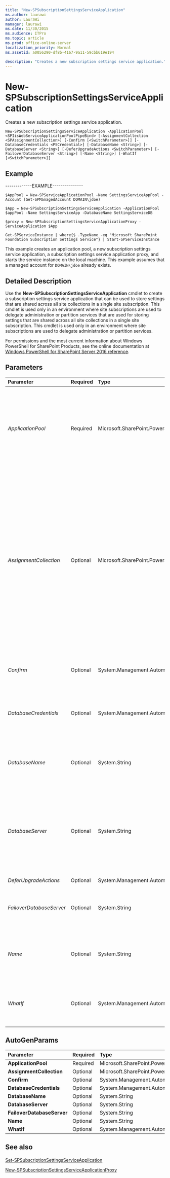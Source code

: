 ```yaml
---
title: "New-SPSubscriptionSettingsServiceApplication"
ms.author: laurawi
author: LauraWi
manager: laurawi
ms.date: 11/30/2015
ms.audience: ITPro
ms.topic: article
ms.prod: office-online-server
localization_priority: Normal
ms.assetid: a0056290-df8b-4167-9a11-59cbb619e194

description: "Creates a new subscription settings service application."
---
```


# New-SPSubscriptionSettingsServiceApplication

Creates a new subscription settings service application.
  
```
New-SPSubscriptionSettingsServiceApplication -ApplicationPool <SPIisWebServiceApplicationPoolPipeBind> [-AssignmentCollection <SPAssignmentCollection>] [-Confirm [<SwitchParameter>]] [-DatabaseCredentials <PSCredential>] [-DatabaseName <String>] [-DatabaseServer <String>] [-DeferUpgradeActions <SwitchParameter>] [-FailoverDatabaseServer <String>] [-Name <String>] [-WhatIf [<SwitchParameter>]]

```

## Example

-------------EXAMPLE--------------- 
  
```
$AppPool = New-SPServiceApplicationPool -Name SettingsServiceAppPool -Account (Get-SPManagedAccount DOMAIN\jdoe)
```

```
$App = New-SPSubscriptionSettingsServiceApplication -ApplicationPool $appPool -Name SettingsServiceApp -DatabaseName SettingsServiceDB
```

```
$proxy = New-SPSubscriptionSettingsServiceApplicationProxy -ServiceApplication $App
```

```
Get-SPServiceInstance | where{$_.TypeName -eq "Microsoft SharePoint Foundation Subscription Settings Service"} | Start-SPServiceInstance
```

This example creates an application pool, a new subscription settings service application, a subscription settings service application proxy, and starts the service instance on the local machine. This example assumes that a managed account for  `DOMAIN\jdoe` already exists. 
  
## Detailed Description

Use the **New-SPSubscriptionSettingsServiceApplication** cmdlet to create a subscription settings service application that can be used to store settings that are shared across all site collections in a single site subscription. This cmdlet is used only in an environment where site subscriptions are used to delegate administration or partition services that are used for storing settings that are shared across all site collections in a single site subscription. This cmdlet is used only in an environment where site subscriptions are used to delegate administration or partition services. 
  
For permissions and the most current information about Windows PowerShell for SharePoint Products, see the online documentation at [Windows PowerShell for SharePoint Server 2016 reference](https://go.microsoft.com/fwlink/p/?LinkId=671715). 
  
## Parameters

|**Parameter**|**Required**|**Type**|**Description**|
|:-----|:-----|:-----|:-----|
| _ApplicationPool_ <br/> |Required  <br/> |Microsoft.SharePoint.PowerShell.SPIisWebServiceApplicationPoolPipeBind  <br/> |Specifies the IIS application pool to use for the new subscription settings application.  <br/> The type must be a valid GUID, in the form 12345678-90ab-cdef-1234-567890bcdefgh; a valid name of an application pool (for example, AppPoolName1); or an instance of a valid **IISWebServiceApplicationPool** object.  <br/> |
| _AssignmentCollection_ <br/> |Optional  <br/> |Microsoft.SharePoint.PowerShell.SPAssignmentCollection  <br/> |Manages objects for the purpose of proper disposal. Use of objects, such as **SPWeb** or **SPSite**, can use large amounts of memory and use of these objects in Windows PowerShell scripts requires proper memory management. Using the **SPAssignment** object, you can assign objects to a variable and dispose of the objects after they are needed to free up memory. When **SPWeb**, **SPSite**, or **SPSiteAdministration** objects are used, the objects are automatically disposed of if an assignment collection or the **Global** parameter is not used.  <br/> > [!NOTE]> When the **Global** parameter is used, all objects are contained in the global store. If objects are not immediately used, or disposed of by using the **Stop-SPAssignment** command, an out-of-memory scenario can occur.           |
| _Confirm_ <br/> |Optional  <br/> |System.Management.Automation.SwitchParameter  <br/> |Prompts you for confirmation before executing the command. For more information, type the following command: **get-help about_commonparameters** <br/> |
| _DatabaseCredentials_ <br/> |Optional  <br/> |System.Management.Automation.PSCredential  <br/> |Specifies the **PSCredential** object that contains the user name and password to be used for database SQL Server Authentication.  <br/> The type must be a valid **PSCredential** object.  <br/> |
| _DatabaseName_ <br/> |Optional  <br/> |System.String  <br/> |Specifies the name of the subscription settings database.  <br/> If not provided, one will be generated.  <br/> The type must be a valid name of a SQL Server database; for example, SubscriptionSettingsApp1.  <br/> |
| _DatabaseServer_ <br/> |Optional  <br/> |System.String  <br/> |Specifies the name of the host SQL Server instance for the database specified in the **DatabaseName** parameter. If not provided, the default database server will be used  <br/> The type must be a valid SQL Server instance name; for example, SQLServerHost1.  <br/> The type must be a valid name of a SQL Server database; for example, SubscriptionSettingsApp1.  <br/> |
| _DeferUpgradeActions_ <br/> |Optional  <br/> |System.Management.Automation.SwitchParameter  <br/> |Specifies to defer the upgrade process.  <br/> |
| _FailoverDatabaseServer_ <br/> |Optional  <br/> |System.String  <br/> |Specifies the name of the host SQL Server instance for the failover database server.  <br/> The type must be a valid SQL Server instance name; for example, SQLServerHost1.  <br/> |
| _Name_ <br/> |Optional  <br/> |System.String  <br/> |Specifies the friendly name of the new subscription settings service.  <br/> The type must be a valid name of a subscription settings service application; for example, SubscriptionSettingsApp1.  <br/> |
| _WhatIf_ <br/> |Optional  <br/> |System.Management.Automation.SwitchParameter  <br/> |Displays a message that describes the effect of the command instead of executing the command. For more information, type the following command: **get-help about_commonparameters** <br/> |
   
## AutoGenParams

|**Parameter**|**Required**|**Type**|**Description**|
|:-----|:-----|:-----|:-----|
|**ApplicationPool** <br/> |Required  <br/> |Microsoft.SharePoint.PowerShell.SPIisWebServiceApplicationPoolPipeBind  <br/> ||
|**AssignmentCollection** <br/> |Optional  <br/> |Microsoft.SharePoint.PowerShell.SPAssignmentCollection  <br/> ||
|**Confirm** <br/> |Optional  <br/> |System.Management.Automation.SwitchParameter  <br/> ||
|**DatabaseCredentials** <br/> |Optional  <br/> |System.Management.Automation.PSCredential  <br/> ||
|**DatabaseName** <br/> |Optional  <br/> |System.String  <br/> ||
|**DatabaseServer** <br/> |Optional  <br/> |System.String  <br/> ||
|**FailoverDatabaseServer** <br/> |Optional  <br/> |System.String  <br/> ||
|**Name** <br/> |Optional  <br/> |System.String  <br/> ||
|**WhatIf** <br/> |Optional  <br/> |System.Management.Automation.SwitchParameter  <br/> ||
   
## See also

#### 

[Set-SPSubscriptionSettingsServiceApplication](../../../docs-conceptual/sharepoint-server/microsoft-powershell-for-sharepoint-server-reference/site-management-cmdlets/set-spsubscriptionsettingsserviceapplication.md)
  
[New-SPSubscriptionSettingsServiceApplicationProxy](new-spsubscriptionsettingsserviceapplicationproxy.md)

